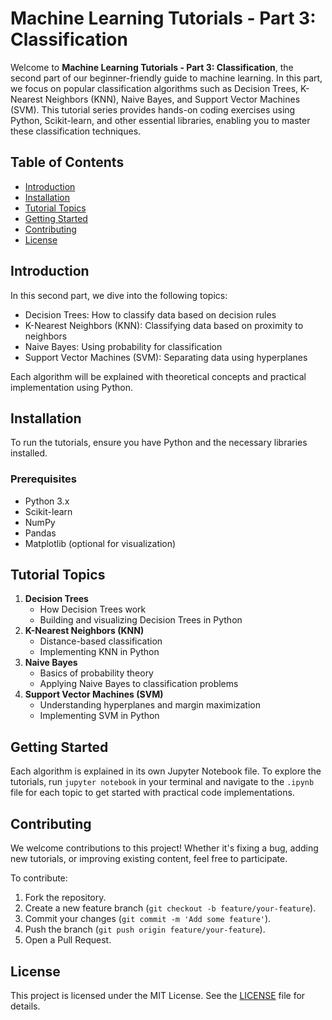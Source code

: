 # Machine Learning Tutorials - Part 3: Classification

Welcome to **Machine Learning Tutorials - Part 3: Classification**, the second part of our beginner-friendly guide to machine learning. In this part, we focus on popular classification algorithms such as Decision Trees, K-Nearest Neighbors (KNN), Naive Bayes, and Support Vector Machines (SVM). This tutorial series provides hands-on coding exercises using Python, Scikit-learn, and other essential libraries, enabling you to master these classification techniques.

## Table of Contents
- [Introduction](#introduction)
- [Installation](#installation)
- [Tutorial Topics](#tutorial-topics)
- [Getting Started](#getting-started)
- [Contributing](#contributing)
- [License](#license)

## Introduction
In this second part, we dive into the following topics:
- Decision Trees: How to classify data based on decision rules
- K-Nearest Neighbors (KNN): Classifying data based on proximity to neighbors
- Naive Bayes: Using probability for classification
- Support Vector Machines (SVM): Separating data using hyperplanes

Each algorithm will be explained with theoretical concepts and practical implementation using Python.

## Installation
To run the tutorials, ensure you have Python and the necessary libraries installed.

### Prerequisites
- Python 3.x
- Scikit-learn
- NumPy
- Pandas
- Matplotlib (optional for visualization)

## Tutorial Topics
1. **Decision Trees**
   - How Decision Trees work
   - Building and visualizing Decision Trees in Python
2. **K-Nearest Neighbors (KNN)**
   - Distance-based classification
   - Implementing KNN in Python
3. **Naive Bayes**
   - Basics of probability theory
   - Applying Naive Bayes to classification problems
4. **Support Vector Machines (SVM)**
   - Understanding hyperplanes and margin maximization
   - Implementing SVM in Python

## Getting Started
Each algorithm is explained in its own Jupyter Notebook file. To explore the tutorials, run `jupyter notebook` in your terminal and navigate to the `.ipynb` file for each topic to get started with practical code implementations.

## Contributing
We welcome contributions to this project! Whether it's fixing a bug, adding new tutorials, or improving existing content, feel free to participate.

To contribute:
1. Fork the repository.
2. Create a new feature branch (`git checkout -b feature/your-feature`).
3. Commit your changes (`git commit -m 'Add some feature'`).
4. Push the branch (`git push origin feature/your-feature`).
5. Open a Pull Request.

## License
This project is licensed under the MIT License. See the [LICENSE](LICENSE) file for details.
